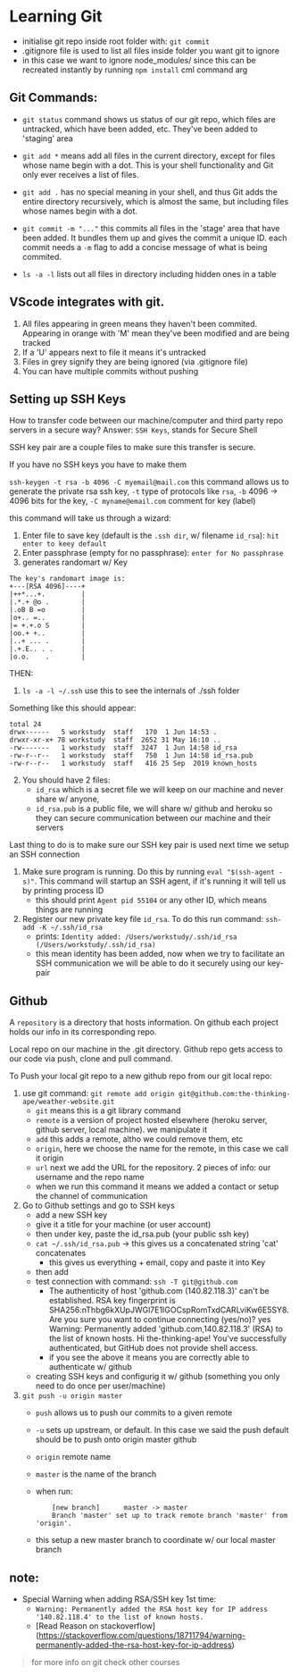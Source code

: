 # Learning Git
* initialise git repo inside root folder with: `git commit`
* .gitignore file is used to list all files inside folder you want git to ignore
* in this case we want to ignore node_modules/ since this can be recreated instantly by running `npm install` cml command arg

## Git Commands:
* `git status` command shows us status of our git repo, which files are untracked, which have been added, etc. They've been added to 'staging' area
* `git add *` means add all files in the current directory, except for files whose name begin with a dot. This is your shell functionality and Git only ever receives a list of files.

* `git add .` has no special meaning in your shell, and thus Git adds the entire directory recursively, which is almost the same, but including files whose names begin with a dot.

* `git commit -m "..."` this commits all files in the 'stage' area that have been added. It bundles them up and gives the commit a unique ID. each commit needs a `-m` flag to add a concise message of what is being commited.

*  `ls -a -l` lists out all files in directory including hidden ones in a table

## VScode integrates with git.
1. All files appearing in green means they haven't been commited. Appearing in orange with 'M' mean they've been modified and are being tracked
2. If a 'U' appears next to file it means it's untracked
3. Files in grey signify they are being ignored (via .gitignore file)
4. You can have multiple commits without pushing


## Setting up SSH Keys 
How to transfer code between our machine/computer and third party repo servers in a secure way?
Answer: `SSH Keys`, stands for Secure Shell

SSH key pair are a couple files to make sure this transfer is secure.

If you have no SSH keys you have to make them

`ssh-keygen -t rsa -b 4096 -C myemail@mail.com` this command allows us to generate the private rsa ssh key, `-t` type of protocols like `rsa`, `-b` 4096 -> 4096 bits for the key, `-C myname@email.com` comment for key (label)

this command will take us through a wizard:
1. Enter file to save key (default is the `.ssh dir`, w/ filename `id_rsa`): `hit enter to keey default`
2. Enter passphrase (empty for no passphrase): `enter for No passphrase`
3. generates randomart w/ Key
```
The key's randomart image is:
+---[RSA 4096]----+
|++*...+.         |
|.*.+ @o .        |
|.oB B =o         |
|o+.. =..         |
|= +.+.o S        |
|oo.+ +..         |
|..+ ... .        |
|.+.E.. . .       |
|o.o.    .        |
```

THEN:
1. `ls -a -l ~/.ssh` use this to see the internals of ./ssh folder

Something like this should appear:
```terminal
total 24
drwx------   5 workstudy  staff   170  1 Jun 14:53 .
drwxr-xr-x+ 78 workstudy  staff  2652 31 May 16:10 ..
-rw-------   1 workstudy  staff  3247  1 Jun 14:58 id_rsa
-rw-r--r--   1 workstudy  staff   750  1 Jun 14:58 id_rsa.pub
-rw-r--r--   1 workstudy  staff   416 25 Sep  2019 known_hosts
```
2. You should have 2 files: 
    * `id_rsa` which is a secret file we will keep on our machine and never share w/ anyone, 
    * `id_rsa.pub` is a public file, we will share w/ github and heroku so they can secure communication between our machine and their servers

Last thing to do is to make sure our SSH key pair is used next time we setup an SSH connection
1. Make sure program is running. Do this by running `eval "$(ssh-agent -s)"`. This command will startup an SSH agent, if it's running it will tell us by printing process ID
    *  this should print `Agent pid 55104` or any other ID, which means things are running
2. Register our new private key file `id_rsa`. To do this run command: `ssh-add -K ~/.ssh/id_rsa`
    * prints: `Identity added: /Users/workstudy/.ssh/id_rsa (/Users/workstudy/.ssh/id_rsa)`
    * this mean identity has been added, now when we try to facilitate an SSH communication we will be able to do it securely using our key-pair



## Github
A `repository` is a directory that hosts information. On github each project holds our info in its corresponding repo.

Local repo on our machine in the .git directory. Github repo gets access to our code via push, clone and pull command.

To Push your local git repo to a new github repo from our git local repo:
1. use git command: `git remote add origin git@github.com:the-thinking-ape/weather-website.git`
    * `git` means this is a git library command
    * `remote` is a version of project hosted elsewhere (heroku server, github server, local machine). we manipulate it
    * `add` this adds a remote, altho we could remove them, etc
    * `origin`, here we choose the name for the remote, in this case we call it origin
    * `url` next we add the URL for the repository. 2 pieces of info: our username and the repo name
    * when we run this command it means we added a contact or setup the channel of communication
2. Go to Github settings and go to SSH keys 
    * add a new SSH key
    * give it a title for your machine (or user account)
    * then under key, paste the id_rsa.pub (your public ssh key)
    * `cat ~/.ssh/id_rsa.pub` -> this gives us a concatenated string 'cat' concatenates
        * this gives us everything + email, copy and paste it into Key
    * then add
    * test connection with command: `ssh -T git@github.com`
        * The authenticity of host 'github.com (140.82.118.3)' can't be established.
        RSA key fingerprint is SHA256:nThbg6kXUpJWGl7E1IGOCspRomTxdCARLviKw6E5SY8.
        Are you sure you want to continue connecting (yes/no)? yes
        Warning: Permanently added 'github.com,140.82.118.3' (RSA) to the list of known hosts.
        Hi the-thinking-ape! You've successfully authenticated, but GitHub does not provide shell access.
        * if you see the above it means you are correctly able to authenticate w/ github
    * creating SSH keys and configurig it w/ github (something you only need to do once per user/machine)
3. `git push -u origin master`
    * `push` allows us to push our commits to a given remote
    * `-u` sets up upstream, or default. In this case we said the push default should be to push onto origin master github
    * `origin` remote name
    * `master` is the name of the branch

    * when run:
        ```To github.com:the-thinking-ape/weather-website.git
            [new branch]      master -> master
            Branch 'master' set up to track remote branch 'master' from 'origin'.
        ```

    * this setup a new master branch to coordinate w/ our local master branch

## note:

* Special Warning when adding RSA/SSH key 1st time:
    * `Warning: Permanently added the RSA host key for IP address '140.82.118.4' to the list of known hosts.`
    * [Read Reason on stackoverflow] (https://stackoverflow.com/questions/18711794/warning-permanently-added-the-rsa-host-key-for-ip-address)

> for more info on git check other courses